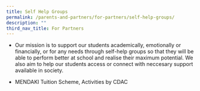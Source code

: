 ```yaml
---
title: Self Help Groups
permalink: /parents-and-partners/for-partners/self-help-groups/
description: ""
third_nav_title: For Partners
---
```

*   Our mission is to support our students academically, emotionally or financially, or for any needs through self-help groups so that they will be able to perform better at school and realise their maximum potential. We also aim to help our students access or connect with neccesary support available in society.

*   MENDAKI Tuition Scheme, Activities by CDAC